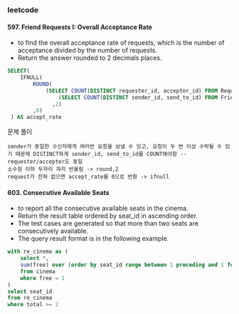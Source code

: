 ### leetcode
#### 597. Friend Requests I: Overall Acceptance Rate
*  to find the overall acceptance rate of requests, which is the number of acceptance divided by the number of requests. 
*  Return the answer rounded to 2 decimals places.
```sql
SELECT(
	IFNULL(
    	ROUND(
        	(SELECT COUNT(DISTINCT requester_id, accepter_id) FROM RequestAccepted)/
                (SELECT COUNT(DISTINCT sender_id, send_to_id) FROM FriendRequest)
              ,2)
        ,0)
 ) AS accept_rate
```
문제 풀이
```
sender가 동일한 수신자에게 여러번 요청을 보낼 수 있고, 요청이 두 번 이상 수락될 수 있기 때문에 DISTINCT하게 sender_id, send_to_id를 COUNT해야함 -- requester/accepter도 동일
소수점 이하 두자리 까지 반올림 -> round,2 
request가 전혀 없으면 accept_rate를 0으로 반환 -> ifnull 
```

#### 603. Consecutive Available Seats
* to report all the consecutive available seats in the cinema.
* Return the result table ordered by seat_id in ascending order.
* The test cases are generated so that more than two seats are consecutively available.
* The query result format is in the following example.
```sql
with re_cinema as (
    select *,
    sum(free) over (order by seat_id range between 1 preceding and 1 following) as total
    from cinema
    where free = 1
)
select seat_id
from re_cinema
where total >= 2
```

